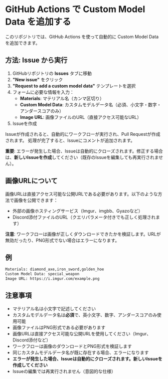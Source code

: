 # GitHub Actions で Custom Model Data を追加する

このリポジトリでは、GitHub Actions を使って自動的に Custom Model Data を追加できます。

## 方法: Issue から実行

1. GitHubリポジトリの **Issues** タブに移動
2. **"New issue"** をクリック
3. **"Request to add a custom model data"** テンプレートを選択
4. フォームに必要な情報を入力：
   - **Materials**: マテリアル名（カンマ区切り）
   - **Custom Model Data**: カスタムモデルデータ名（必須、小文字・数字・アンダースコアのみ）
   - **Image URL**: 画像ファイルのURL（直接アクセス可能なURL）
5. Issueを作成

Issueが作成されると、自動的にワークフローが実行され、Pull Requestが作成されます。
処理が完了すると、Issueにコメントが追加されます。

**重要**: エラーが発生した場合、Issueは自動的にクローズされます。修正する場合は、**新しいIssueを作成**してください（既存のIssueを編集しても再実行されません）。

## 画像URLについて

画像URLは直接アクセス可能な公開URLである必要があります。以下のような方法で画像を公開できます：

- 外部の画像ホスティングサービス（Imgur、imgbb、Gyazoなど）
- Discord添付ファイルのURL（クエリパラメータ付きでも正しく処理されます）

**注意**: ワークフローは画像が正しくダウンロードできたかを検証します。URLが無効だったり、PNG形式でない場合はエラーになります。

## 例

```txt
Materials: diamond_axe,iron_sword,golden_hoe
Custom Model Data: special_weapon
Image URL: https://i.imgur.com/example.png
```

## 注意事項

- マテリアル名は小文字で記述してください
- カスタムモデルデータ名は**必須**で、英小文字、数字、アンダースコアのみ使用可能
- 画像ファイルはPNG形式である必要があります
- 画像URLは直接アクセス可能な公開URLを使用してください（Imgur、Discord添付など）
- ワークフローは画像のダウンロードとPNG形式を検証します
- 同じカスタムモデルデータ名が既に存在する場合、エラーになります
- **エラーが発生した場合、Issueは自動的にクローズされます。新しいIssueを作成してください**
- Issueの編集では再実行されません（意図的な仕様）
